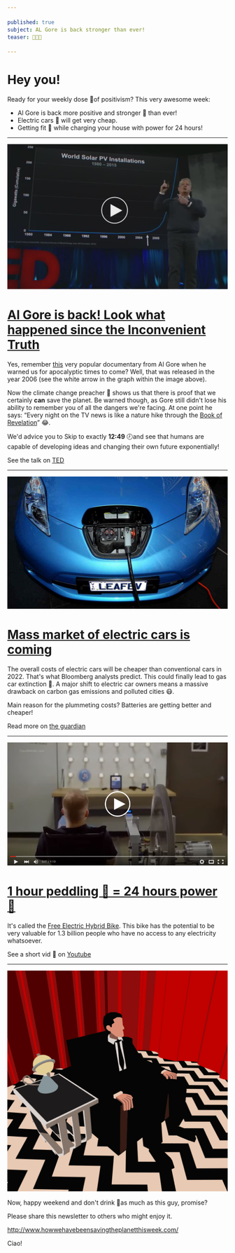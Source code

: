 ```yaml
---

published: true
subject: AL Gore is back stronger than ever!
teaser: 🎤🚗🚴

---
```


# Hey you!

Ready for your weekly dose 💊of positivism? This very awesome week:

* Al Gore is back more positive and stronger 💪 than ever!
* Electric cars 🚗 will get very cheap.
* Getting fit 🚴 while charging your house with power for 24 hours!

---

[<img src="2016-02-26-36-al-gore-play.jpg" width="565"/>](https://www.ted.com/talks/al_gore_the_case_for_optimism_on_climate_change)

# [Al Gore is back! Look what happened since the Inconvenient Truth](https://www.ted.com/talks/al_gore_the_case_for_optimism_on_climate_change)

Yes, remember [this](https://www.youtube.com/watch?v=wnjx6KETmi4) very popular documentary from Al Gore when he warned us for apocalyptic times to come? Well, that was released in the year 2006 (see the white arrow in the graph within the image above).

Now the climate change preacher 🎤 shows us that there is proof that we certainly **can** save the planet. Be warned though, as Gore still didn't lose his ability to remember you of all the dangers we're facing. At one point he says: “Every night on the TV news is like a nature hike through the [Book of Revelation](https://en.wikipedia.org/wiki/Book_of_Revelation)” 😂.

We'd advice you to Skip to exactly **12:49** 🕗and see that humans are capable of developing ideas and changing their own future exponentially!   

See the talk on [TED](https://www.ted.com/talks/al_gore_the_case_for_optimism_on_climate_change)

---

[<img src="2016-02-26-36-electric-car.jpg" width="565"/>](http://www.theguardian.com/environment/2016/feb/25/electric-cars-will-be-cheaper-than-conventional-vehicles-by-2022)

# [Mass market of electric cars is coming](http://www.theguardian.com/environment/2016/feb/25/electric-cars-will-be-cheaper-than-conventional-vehicles-by-2022)

The overall costs of electric cars will be cheaper than conventional cars in 2022. That's what Bloomberg analysts predict. This could finally lead to gas car extinction 💪. A major shift to electric car owners means a massive drawback on carbon gas emissions and polluted cities 😷.

Main reason for the plummeting costs? Batteries are getting better and cheaper!   

Read more on [the guardian](http://www.theguardian.com/environment/2016/feb/25/electric-cars-will-be-cheaper-than-conventional-vehicles-by-2022)

---

[<img src="2016-02-26-36-bike.png" width="565"/>](https://www.youtube.com/watch?v=MZzNuf32o08&feature=youtu.be)

# [1 hour peddling 🚴 = 24 hours power 🔌  ](https://www.youtube.com/watch?v=MZzNuf32o08&feature=youtu.be)

It's called the [Free Electric Hybrid Bike](http://billionsinchange.com/solutions/free-electric). This bike has the potential to be very valuable for 1.3 billion people who have no access to any electricity whatsoever. 

See a short vid 🎥 on [Youtube](https://www.youtube.com/watch?v=MZzNuf32o08&feature=youtu.be)

---

<img src="2016-02-26-36-giphy.gif" width="565"/>

Now, happy weekend and don't drink 🍺as much as this guy, promise?

Please share this newsletter to others who might enjoy it.

http://www.howwehavebeensavingtheplanetthisweek.com/

Ciao!
